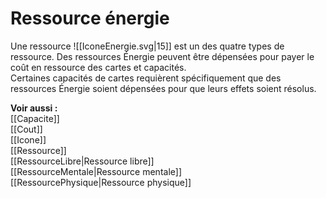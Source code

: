 # Ressource énergie
Une ressource ![[IconeEnergie.svg|15]] est un des quatre types de ressource.
Des ressources Énergie peuvent être dépensées pour payer le coût en ressource des cartes et capacités.  
Certaines capacités de cartes requièrent spécifiquement que des ressources Énergie soient dépensées pour que leurs effets soient résolus. 

**Voir aussi :**  
[[Capacite]]  
[[Cout]]  
[[Icone]]  
[[Ressource]]  
[[RessourceLibre|Ressource libre]]  
[[RessourceMentale|Ressource mentale]]  
[[RessourcePhysique|Ressource physique]]  